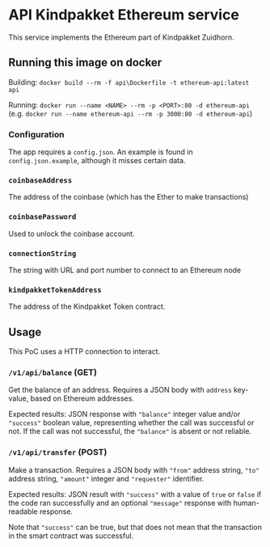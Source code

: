 # API Kindpakket Ethereum service

This service implements the Ethereum part of Kindpakket Zuidhorn. 

## Running this image on docker

Building: `docker build --rm -f api\Dockerfile -t ethereum-api:latest api`

Running: `docker run --name <NAME> --rm -p <PORT>:80 -d ethereum-api` (e.g. `docker run --name ethereum-api --rm -p 3000:80 -d ethereum-api`)

### Configuration

The app requires a `config.json`. An example is found in `config.json.example`, although it misses certain data. 

### `coinbaseAddress`

The address of the coinbase (which has the Ether to make transactions)

### `coinbasePassword`

Used to unlock the coinbase account.

### `connectionString`

The string with URL and port number to connect to an Ethereum node

### `kindpakketTokenAddress` 

The address of the Kindpakket Token contract.

## Usage

This PoC uses a HTTP connection to interact.

### `/v1/api/balance` (GET)

Get the balance of an address. Requires a JSON body with `address` key-value, based on Ethereum addresses.

Expected results: JSON response with `"balance"` integer value and/or `"success"` boolean value, representing whether the call was successful or not. If the call was not successful, the `"balance"` is absent or not reliable. 

### `/v1/api/transfer` (POST)

Make a transaction. Requires a JSON body with `"from"` address string, `"to"` address string, `"amount"` integer and `"requester"` identifier.

Expected results: JSON result with `"success"` with a value of `true` or `false` if the code ran successfully and an optional `"message"` response with human-readable response.

Note that `"success"` can be true, but that does not mean that the transaction in the smart contract was successful. 